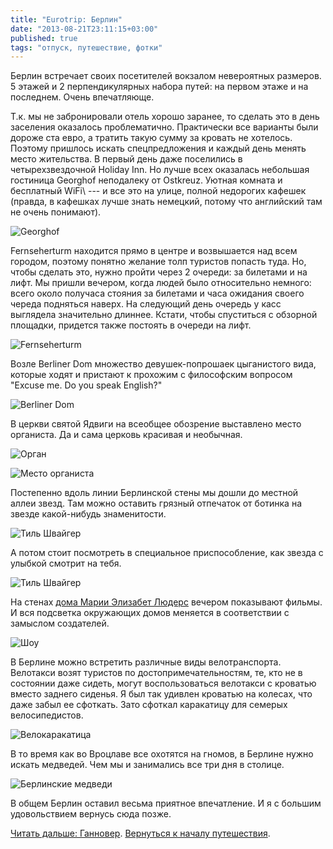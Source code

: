 ```yaml
---
title: "Eurotrip: Берлин"
date: "2013-08-21T23:11:15+03:00"
published: true
tags: "отпуск, путешествие, фотки"
---
```


Берлин встречает своих  посетителей вокзалом невероятных размеров. 5 этажей и 2 перпендикулярных набора путей:
на первом этаже и на последнем. Очень впечатляюще.

Т.к. мы не забронировали отель хорошо заранее, то сделать это в день заселения оказалось проблематично.
Практически все варианты были дороже ста евро, а тратить такую сумму за кровать не хотелось. Поэтому пришлось искать
спецпредложения и каждый день менять место жительства. В первый день даже поселились в четырехзвездочной Holiday Inn.
Но лучше всех оказалась небольшая гостиница Georghof неподалеку от Ostkreuz. Уютная комната и бесплатный WiFi\ ---
и все это на улице, полной недорогих кафешек (правда, в кафешках лучше знать немецкий, потому что английский там
не очень понимают).

![Georghof](/images/travel/2013-08-eurotrip/berlin-georghof.jpg "Georghof")

Fernseherturm находится прямо в центре и возвышается над всем городом, поэтому понятно желание толп туристов попасть
туда. Но, чтобы сделать это, нужно пройти через 2 очереди: за билетами и на лифт. Мы пришли вечером, когда людей было
относительно немного: всего около получаса стояния за билетами и часа ожидания своего череда подняться наверх.
На следующий день очередь у касс выглядела значительно длиннее.  Кстати, чтобы спуститься с обзорной площадки,
придется также постоять в очереди на лифт.

![Fernseherturm](/images/travel/2013-08-eurotrip/berlin-fernsehenturm.jpg "Fernseherturm")

Возле Berliner Dom множество девушек-попрошаек цыганистого вида, которые ходят и пристают к прохожим с философским
вопросом "Excuse me. Do you speak English?"

![Berliner Dom](/images/travel/2013-08-eurotrip/berlin-berliner-dom.jpg "Berliner Dom")

В церкви святой Ядвиги на всеобщее обозрение выставлено место органиста. Да и сама церковь красивая и необычная. 

![Орган](/images/travel/2013-08-eurotrip/berlin-organ.jpg "Орган")

![Место органиста](/images/travel/2013-08-eurotrip/berlin-organist-place.jpg "Место органиста")

Постепенно вдоль линии Берлинской стены мы дошли до местной аллеи звезд. Там можно оставить грязный отпечаток
от ботинка на звезде какой-нибудь знаменитости.

![Тиль Швайгер](/images/travel/2013-08-eurotrip/berlin-til-schweiger-star.jpg "Тиль Швайгер")

А потом стоит посмотреть в специальное приспособление, как звезда с улыбкой смотрит на тебя.

![Тиль Швайгер](/images/travel/2013-08-eurotrip/berlin-til-schweiger.jpg "Тиль Швайгер")

На стенах
[дома Марии Элизабет Людерс](http://ru.wikipedia.org/wiki/%D0%94%D0%BE%D0%BC_%D0%9C%D0%B0%D1%80%D0%B8%D0%B8_%D0%AD%D0%BB%D0%B8%D0%B7%D0%B0%D0%B1%D0%B5%D1%82_%D0%9B%D1%8E%D0%B4%D0%B5%D1%80%D1%81)
вечером показывают фильмы. И вся подсветка окружающих домов меняется в соответствии с замыслом создателей.

![Шоу](/images/travel/2013-08-eurotrip/berlin-historical-show.jpg "Шоу")

В Берлине можно встретить различные виды велотранспорта. Велотакси возят туристов по достопримечательностям, те,
кто не в состоянии даже сидеть, могут воспользоваться велотакси с кроватью вместо заднего сиденья. Я был так удивлен
кроватью на колесах, что даже забыл ее сфоткать. Зато сфоткал каракатицу для семерых велосипедистов.

![Велокаракатица](/images/travel/2013-08-eurotrip/berlin-velooctopus.jpg "Велокаракатица")

В то время как во Вроцлаве все охотятся на гномов, в Берлине нужно искать медведей. Чем мы и занимались
все три дня в столице.

![Берлинские медведи](/images/travel/2013-08-eurotrip/berlin-bears.jpg "Берлинские медведи")

В общем Берлин оставил весьма приятное впечатление. И я с большим удовольствием вернусь сюда позже. 

[Читать дальше: Ганновер](/post/eurotrip-hannover). [Вернуться к началу путешествия](/post/eurotrip-warsaw).
